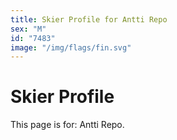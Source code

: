 ```yaml
---
title: Skier Profile for Antti Repo
sex: "M"
id: "7483"
image: "/img/flags/fin.svg" 
---
```


# Skier Profile

This page is for: Antti Repo.
    